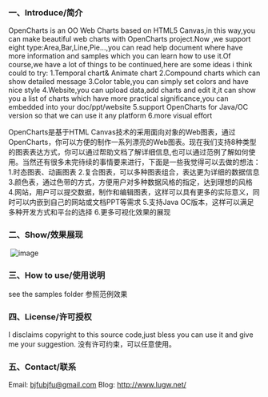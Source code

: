 ### 一、Introduce/简介

OpenCharts is an OO Web Charts based on HTML5 Canvas,in this way,you can make beautiful web charts with OpenCharts project.Now ,we support eight type:Area,Bar,Line,Pie…,you can read help document where have more information and samples which you can learn how to use it.Of course,we have a lot of things to be continued,here are some ideas i think could to try: 
1.Temporal chart& Animate chart
2.Compound charts which can show detailed message
3.Color table,you can simply set colors and have nice style
4.Website,you can upload data,add charts and edit it,it can show you a list of charts which have more practical significance,you can embedded into your doc/ppt/website
5.support OpenCharts for Java/OC version so that we can use it any platform
6.more visual effort

OpenCharts是基于HTML Canvas技术的采用面向对象的Web图表，通过OpenCharts，你可以方便的制作一系列漂亮的Web图表。现在我们支持8种类型的图表表达方式，你可以通过帮助文档了解详细信息,也可以通过范例了解如何使用。当然还有很多未完待续的事情要来进行，下面是一些我觉得可以去做的想法：
1.时态图表、动画图表
2.复合图表，可以多种图表组合，表达更为详细的数据信息
3.颜色表，通过色带的方式，方便用户对多种数据风格的指定，达到理想的风格
4.网站，用户可以提交数据，制作和编辑图表，这样可以具有更多的实际意义，同时可以内嵌到自己的网站或文档PPT等需求
5.支持Java OC版本，这样可以满足多种开发方式和平台的选择
6.更多可视化效果的展现

### 二、Show/效果展现

 ![image](https://github.com/pasu/OpenCharts/raw/master/images/show.png)

### 三、How to use/使用说明

see the samples folder
参照范例效果

### 四、License/许可授权

I disclaims copyright to this source code,just bless you can use it and give me your suggestion.
没有许可约束，可以任意使用。

### 五、Contact/联系

Email: bjfubjfu@gmail.com
Blog:   http://www.lugw.net/
